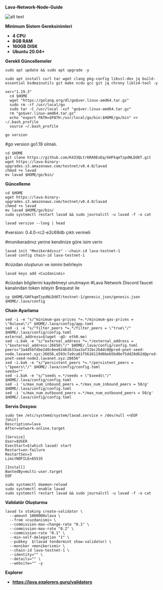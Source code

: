 **Lava-Network-Node-Guide**


![alt text](https://i.hizliresim.com/e5qbrvl.png)


**Minimum Sistem Gereksinimleri**

- **4 CPU**
- **8GB RAM**
- **160GB DISK**
- **Ubuntu 20.04+**


**Gerekli Güncellemeler**

```
sudo apt update && sudo apt upgrade -y
```

```
sudo apt install curl tar wget clang pkg-config libssl-dev jq build-essential bsdmainutils git make ncdu gcc git jq chrony liblz4-tool -y
```

```
ver="1.19.3"
  cd $HOME
  wget "https://golang.org/dl/go$ver.linux-amd64.tar.gz"
  sudo rm -rf /usr/local/go
  sudo tar -C /usr/local -xzf "go$ver.linux-amd64.tar.gz"
  rm "go$ver.linux-amd64.tar.gz"
  echo "export PATH=$PATH:/usr/local/go/bin:$HOME/go/bin" >> ~/.bash_profile
  source ~/.bash_profile
```

```
go version
```

#go version go1.19 olmalı.

```
cd $HOME
git clone https://github.com/K433QLtr6RA9ExEq/GHFkqmTzpdNLDd6T.git
wget https://lava-binary-upgrades.s3.amazonaws.com/testnet/v0.4.0/lavad
chmod +x lavad
mv lavad $HOME/go/bin/
```


**Güncelleme**

```
cd $HOME
wget https://lava-binary-upgrades.s3.amazonaws.com/testnet/v0.4.0/lavad
chmod +x lavad
mv lavad $HOME/go/bin/
sudo systemctl restart lavad && sudo journalctl -u lavad -f -o cat
```

```
lavad version --long | head
```

#version: 0.4.0-rc2-e2c69db çıktı vermeli


#monikeradınız yerine kendinize göre isim verin

```
lavad init "MonikerAdınız" --chain-id lava-testnet-1
lavad config chain-id lava-testnet-1
```

#cüzdan oluşturun ve ismini belirleyin

```
lavad keys add <Cuzdanismi>
```

#cüzdan bilgilerini kaydetmeyi unutmayın
#Lava Network Discord faucet kanalından token isteyin $request ile


``` 
cp $HOME/GHFkqmTzpdNLDd6T/testnet-1/genesis_json/genesis.json $HOME/.lava/config
```


**Chain Ayarlama**

```
sed -i -e "s/^minimum-gas-prices *=.*/minimum-gas-prices = \"0ulava\"/" $HOME/.lava/config/app.toml
sed -i -e "s/^filter_peers *=.*/filter_peers = \"true\"/" $HOME/.lava/config/config.toml
external_address=$(wget -qO- eth0.me) 
sed -i.bak -e "s/^external_address *=.*/external_address = \"$external_address:26656\"/" $HOME/.lava/config/config.toml
peers="3a445bfdbe2d0c8ee82461633aa3af31bc2b4dc0@prod-pnet-seed-node.lavanet.xyz:26656,e593c7a9ca61f5616119d6beb5bd8ef5dd28d62d@prod-pnet-seed-node2.lavanet.xyz:26656"
sed -i.bak -e "s/^persistent_peers *=.*/persistent_peers = \"$peers\"/" $HOME/.lava/config/config.toml
seeds=""
sed -i.bak -e "s/^seeds =.*/seeds = \"$seeds\"/" $HOME/.lava/config/config.toml
sed -i 's/max_num_inbound_peers =.*/max_num_inbound_peers = 50/g' $HOME/.lava/config/config.toml
sed -i 's/max_num_outbound_peers =.*/max_num_outbound_peers = 50/g' $HOME/.lava/config/config.toml
```


**Servis Dosyası**

```
sudo tee /etc/systemd/system/lavad.service > /dev/null <<EOF
[Unit]
Description=lava
After=network-online.target

[Service]
User=$USER
ExecStart=$(which lavad) start
Restart=on-failure
RestartSec=3
LimitNOFILE=65535

[Install]
WantedBy=multi-user.target
EOF
```

```
sudo systemctl daemon-reload
sudo systemctl enable lavad
sudo systemctl restart lavad && sudo journalctl -u lavad -f -o cat
```


**Validatör Oluşturma**

```
lavad tx staking create-validator \
  --amount 1000000ulava \
  --from <cuzdanismi> \
  --commission-max-change-rate "0.1" \
  --commission-max-rate "0.2" \
  --commission-rate "0.1" \
  --min-self-delegation "1" \
  --pubkey  $(lavad tendermint show-validator) \
  --moniker <monikerismi> \
  --chain-id lava-testnet-1 \
  --identity="" \
  --details="" \
  --website="" -y
```

**Explorer**

- **https://lava.explorers.guru/validators**







